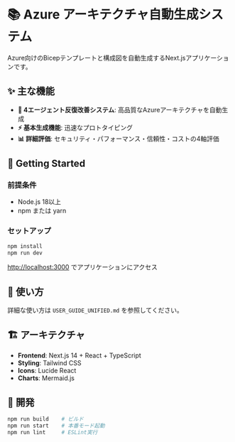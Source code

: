 # 📚 Azure アーキテクチャ自動生成システム

Azure向けのBicepテンプレートと構成図を自動生成するNext.jsアプリケーションです。

## ✨ 主な機能

- **🎯 4エージェント反復改善システム**: 高品質なAzureアーキテクチャを自動生成
- **⚡ 基本生成機能**: 迅速なプロトタイピング
- **📊 詳細評価**: セキュリティ・パフォーマンス・信頼性・コストの4軸評価

## 🚀 Getting Started

### 前提条件
- Node.js 18以上
- npm または yarn

### セットアップ
```bash
npm install
npm run dev
```

[http://localhost:3000](http://localhost:3000) でアプリケーションにアクセス

## 📖 使い方

詳細な使い方は `USER_GUIDE_UNIFIED.md` を参照してください。

## 🏗️ アーキテクチャ

- **Frontend**: Next.js 14 + React + TypeScript
- **Styling**: Tailwind CSS
- **Icons**: Lucide React
- **Charts**: Mermaid.js

## 🔧 開発

```bash
npm run build    # ビルド
npm run start    # 本番モード起動
npm run lint     # ESLint実行
```
